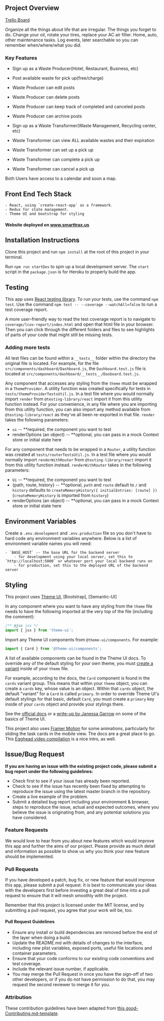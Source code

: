 ## Project Overview

[Trello Board](https://trello.com/b/zz5Wfn0A/project-phoenix)


Organize all the things about life that are irregular. The things you forget to do.
Change your oil, rotate your tires, replace your AC air filter. Home, auto, other maintenance tasks.
Log events, later searchable so you can remember when/where/what you did.

### Key Features

- Sign up as a Waste Producer(Hotel, Restaurant, Business, etc)
- Post available waste for pick up(free/charge)
- Waste Producer can edit posts
- Waste Producer can delete posts
- Waste Producer can keep track of completed and canceled posts
- Waste Producer can archive posts

- Sign up as a Waste Transformer(Waste Management, Recycling center, etc)
- Waste Transformer can view ALL available wastes and their expiration
- Waste Transformer can set up a pick up
- Waste Transformer can complete a pick up
- Waste Transformer can cancel a pick up

Both Users have access to a calendar and soon a map.


## Front End Tech Stack

    - React, using `create-react-app` as a framework.
    - Redux for state management.
    - Theme UI and bootstrap for styling

#### Website deployed on www.smarttrax.us



## Installation Instructions

Clone this project and run `npm install` at the root of this project in your terminal.

Run `npm run startDev` to spin up a local development server. The `start` script in the `package.json` is for Heroku to properly build the app.

## Testing

This app uses [React testing library](https://testing-library.com/docs/react-testing-library/intro). To run your tests, use the command `npm test`. Use the command `npm test -- --coverage --watchAll=false` to run a test coverage report.

A more user-friendly way to read the test coverage report is to navigate to `coverage/lcov-report/index.html` and open that html file in your browser. Then you can click through the different folders and files to see highlights of parts of your code that might still be missing tests.

### Adding more tests

All test files can be found within a `__tests__` folder within the directory the original file is located. For example, for the file `src/components/dashboard/Dashboard.js`, the `Dashboard.test.js` file is located at `src/components/dashboard/__tests__/Dasboard.test.js`.

Any component that accesses any styling from the `theme` must be wrapped in a `ThemeProvider`. A utility function was created specifically for tests in `tests/themeProviderTestsUtil.js`. In a test file where you would normally import `render` from `@testing-library/react` import it from this utility function instead. For your convenience, in any file where you are importing from this utility function, you can also import any method available from `@testing-library/react` as they've all been re-exported in that file. `render` takes the following parameters:

- `ui` -- \*\*required, the component you want to test
- renderOptions (an object) -- \*\*optional, you can pass in a mock Context store or initial state here

For any component that needs to be wrapped in a `Router`, a utility function was created at `tests/routerTestsUtil.js`. In a test file where you would normally import `renderWithRouter` from `@testing-library/react` import it from this utility function instead. `renderWithRouter` takes in the following parameters:

- `Ui` -- \*\*required, the component you want to test
- {path, route, history} -- \*\*optional, `path` and `route` default to `/` and `history` defaults to `createMemoryHistory({ initialEntries: [route] })` (`createMemoryHistory` is imported from `history`)
- renderOptions (an object) -- \*\*optional, you can pass in a mock Context store or initial state here

## Environment Variables

Create a `.env.development` and `.env.production` file so you don't have to hard code any environment variables anywhere. Below is a list of environment variable names you will need:

    - `BASE_HOST` -- the base URL for the backend server
        - for development using your local server, set this to `http://localhost:5000` or whatever port your local backend runs on
        - for production, set this to the deployed URL of the backend server

## Styling

This project uses [Theme UI](https://theme-ui.com/getting-started), [Bootstrap],  [Semantic-UI]

In any component where you want to have any styling from the `theme` file needs to have the following imported at the very top of the file (including the comment):

```js
/** @jsx jsx */
import { jsx } from 'theme-ui';
```

Import any Theme UI components from `@theme-ui/components`. For example:

```js
import { Card } from '@theme-ui/components';
```

A list of available components can be found in the Theme UI docs. To override any of the default styling for your own theme, you must [create a variant](https://theme-ui.com/components/variants) inside of your `theme` file.

For example, according to the docs, the `Card` component is found in the `cards` variant group. This means that within your `theme` object, you can create a `cards` key, whose value is an object. Within that `cards` object, the default "variant" for a `Card` is called `primary`. In order to override Theme UI's default stylings for that basic, default `Card`, you must create a `primary` key inside of your `cards` object and provide your stylings there.

See the [official docs](https://theme-ui.com/getting-started/) or a [write-up by Janessa Garrow](https://janessagarrow.com/blog/2020-07-14-intro-to-theme-ui/) on some of the basics of Theme UI.

This project also uses [Framer Motion](https://www.framer.com/api/motion/) for some animations, particularly for sliding the task cards in the mobile view. The docs are a great place to go. This [Egghead video compilation](https://egghead.io/playlists/animating-react-components-with-framer-motion-acecb152) is a nice intro, as well.

## Issue/Bug Request

**If you are having an issue with the existing project code, please submit a bug report under the following guidelines:**

- Check first to see if your issue has already been reported.
- Check to see if the issue has recently been fixed by attempting to reproduce the issue using the latest master branch in the repository.
- Create a live example of the problem.
- Submit a detailed bug report including your environment & browser, steps to reproduce the issue, actual and expected outcomes, where you believe the issue is originating from, and any potential solutions you have considered.

### Feature Requests

We would love to hear from you about new features which would improve this app and further the aims of our project. Please provide as much detail and information as possible to show us why you think your new feature should be implemented.

### Pull Requests

If you have developed a patch, bug fix, or new feature that would improve this app, please submit a pull request. It is best to communicate your ideas with the developers first before investing a great deal of time into a pull request to ensure that it will mesh smoothly with the project.

Remember that this project is licensed under the MIT license, and by submitting a pull request, you agree that your work will be, too.

#### Pull Request Guidelines

- Ensure any install or build dependencies are removed before the end of the layer when doing a build.
- Update the README.md with details of changes to the interface, including new plist variables, exposed ports, useful file locations and container parameters.
- Ensure that your code conforms to our existing code conventions and test coverage.
- Include the relevant issue number, if applicable.
- You may merge the Pull Request in once you have the sign-off of two other developers, or if you do not have permission to do that, you may request the second reviewer to merge it for you.

### Attribution

These contribution guidelines have been adapted from [this good-Contributing.md-template](https://gist.github.com/PurpleBooth/b24679402957c63ec426).
